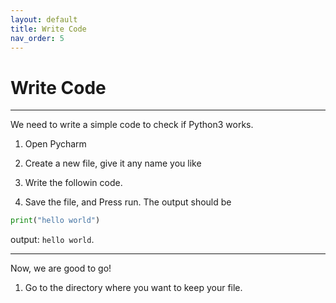 ```yaml
---
layout: default
title: Write Code
nav_order: 5
---
```


# Write Code

<hr>

We need to write a simple code to check if Python3 works.

1. Open Pycharm

2. Create a new file, give it any name you like

3. Write the followin code.

4. Save the file, and Press run. The output should be <br/>

```python
print("hello world")
```

output: `hello world`.

<hr>

Now, we are good to go!

1. Go to the directory where you want to keep your file.
